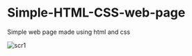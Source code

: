 # Simple-HTML-CSS-web-page
Simple web page made using html and css 

![scr1](https://user-images.githubusercontent.com/88105870/185834363-63bbed97-025d-4bef-8783-522a0028e075.jpg)


